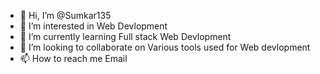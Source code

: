 - 👋 Hi, I’m @Sumkar135
- 👀 I’m interested in Web Devlopment
- 🌱 I’m currently learning Full stack Web Devlopment
- 💞️ I’m looking to collaborate on Various tools used for Web devlopment
- 📫 How to reach me Email

<!---
Sumkar135/Sumkar135 is a ✨ special ✨ repository because its `README.md` (this file) appears on your GitHub profile.
You can click the Preview link to take a look at your changes.
--->
